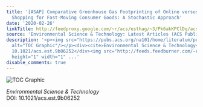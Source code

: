 ```yaml
---
title: '[ASAP] Comparative Greenhouse Gas Footprinting of Online versus Traditional
  Shopping for Fast-Moving Consumer Goods: A Stochastic Approach'
date: '2020-02-26'
linkTitle: http://feedproxy.google.com/~r/acs/esthag/~3/Pk6akKPClDg/acs.est.9b06252
source: 'Environmental Science & Technology: Latest Articles (ACS Publications)'
description: '<p><img src="https://pubs.acs.org/na101/home/literatum/publisher/achs/journals/content/esthag/0/esthag.ahead-of-print/acs.est.9b06252/20200207/images/medium/es9b06252_0003.gif"
  alt="TOC Graphic"/></p><div><cite>Environmental Science & Technology</cite></div><div>DOI:
  10.1021/acs.est.9b06252</div><img src="http://feeds.feedburner.com/~r/acs/esthag/~4/Pk6akKPClDg"
  height="1" width="1" ...'
disable_comments: true
---
```

<p><img src="https://pubs.acs.org/na101/home/literatum/publisher/achs/journals/content/esthag/0/esthag.ahead-of-print/acs.est.9b06252/20200207/images/medium/es9b06252_0003.gif" alt="TOC Graphic"/></p><div><cite>Environmental Science & Technology</cite></div><div>DOI: 10.1021/acs.est.9b06252</div><img src="http://feeds.feedburner.com/~r/acs/esthag/~4/Pk6akKPClDg" height="1" width="1" ...